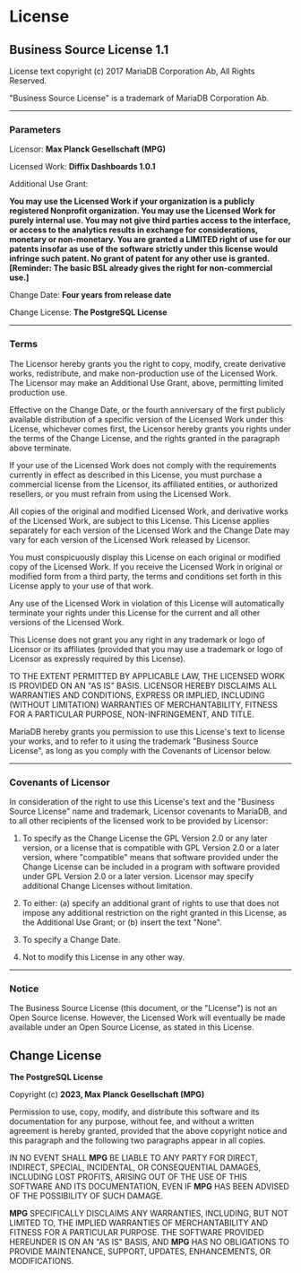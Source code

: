 # License

## Business Source License 1.1

License text copyright (c) 2017 MariaDB Corporation Ab, All Rights Reserved.

"Business Source License" is a trademark of MariaDB Corporation Ab.

---

### Parameters

Licensor: **Max Planck Gesellschaft (MPG)**

Licensed Work: **Diffix Dashboards 1.0.1**

Additional Use Grant:

**You may use the Licensed Work if your organization is a publicly registered Nonprofit organization.
You may use the Licensed Work for purely internal use. You may not give third parties access to the
interface, or access to the analytics results in exchange for considerations, monetary or non-monetary.
You are granted a LIMITED right of use for our patents insofar as use of the software strictly under this
license would infringe such patent. No grant of patent for any other use is granted.
[Reminder: The basic BSL already gives the right for non-commercial use.]**

Change Date: **Four years from release date**

Change License: **The PostgreSQL License**

---

### Terms

The Licensor hereby grants you the right to copy, modify, create derivative
works, redistribute, and make non-production use of the Licensed Work. The
Licensor may make an Additional Use Grant, above, permitting limited
production use.

Effective on the Change Date, or the fourth anniversary of the first publicly
available distribution of a specific version of the Licensed Work under this
License, whichever comes first, the Licensor hereby grants you rights under
the terms of the Change License, and the rights granted in the paragraph
above terminate.

If your use of the Licensed Work does not comply with the requirements
currently in effect as described in this License, you must purchase a
commercial license from the Licensor, its affiliated entities, or authorized
resellers, or you must refrain from using the Licensed Work.

All copies of the original and modified Licensed Work, and derivative works
of the Licensed Work, are subject to this License. This License applies
separately for each version of the Licensed Work and the Change Date may vary
for each version of the Licensed Work released by Licensor.

You must conspicuously display this License on each original or modified copy
of the Licensed Work. If you receive the Licensed Work in original or
modified form from a third party, the terms and conditions set forth in this
License apply to your use of that work.

Any use of the Licensed Work in violation of this License will automatically
terminate your rights under this License for the current and all other
versions of the Licensed Work.

This License does not grant you any right in any trademark or logo of
Licensor or its affiliates (provided that you may use a trademark or logo of
Licensor as expressly required by this License).

TO THE EXTENT PERMITTED BY APPLICABLE LAW, THE LICENSED WORK IS PROVIDED ON
AN "AS IS" BASIS. LICENSOR HEREBY DISCLAIMS ALL WARRANTIES AND CONDITIONS,
EXPRESS OR IMPLIED, INCLUDING (WITHOUT LIMITATION) WARRANTIES OF
MERCHANTABILITY, FITNESS FOR A PARTICULAR PURPOSE, NON-INFRINGEMENT, AND
TITLE.

MariaDB hereby grants you permission to use this License's text to license
your works, and to refer to it using the trademark "Business Source License",
as long as you comply with the Covenants of Licensor below.

---

### Covenants of Licensor

In consideration of the right to use this License's text and the "Business
Source License" name and trademark, Licensor covenants to MariaDB, and to all
other recipients of the licensed work to be provided by Licensor:

1. To specify as the Change License the GPL Version 2.0 or any later version,
   or a license that is compatible with GPL Version 2.0 or a later version,
   where "compatible" means that software provided under the Change License can
   be included in a program with software provided under GPL Version 2.0 or a
   later version. Licensor may specify additional Change Licenses without
   limitation.

2. To either: (a) specify an additional grant of rights to use that does not
   impose any additional restriction on the right granted in this License, as
   the Additional Use Grant; or (b) insert the text "None".

3. To specify a Change Date.

4. Not to modify this License in any other way.

---

### Notice

The Business Source License (this document, or the "License") is not an Open
Source license. However, the Licensed Work will eventually be made available
under an Open Source License, as stated in this License.

## Change License

**The PostgreSQL License**

Copyright (c) **2023, Max Planck Gesellschaft (MPG)**

Permission to use, copy, modify, and distribute this software and its documentation for any purpose, without fee, and
without a written agreement is hereby granted, provided that the above copyright notice and this paragraph and the
following two paragraphs appear in all copies.

IN NO EVENT SHALL **MPG** BE LIABLE TO ANY PARTY FOR DIRECT, INDIRECT, SPECIAL, INCIDENTAL, OR CONSEQUENTIAL DAMAGES,
INCLUDING LOST PROFITS, ARISING OUT OF THE USE OF THIS SOFTWARE AND ITS DOCUMENTATION, EVEN IF **MPG** HAS BEEN ADVISED
OF THE POSSIBILITY OF SUCH DAMAGE.

**MPG** SPECIFICALLY DISCLAIMS ANY WARRANTIES, INCLUDING, BUT NOT LIMITED TO, THE IMPLIED WARRANTIES OF MERCHANTABILITY
AND FITNESS FOR A PARTICULAR PURPOSE. THE SOFTWARE PROVIDED HEREUNDER IS ON AN "AS IS" BASIS, AND **MPG** HAS NO
OBLIGATIONS TO PROVIDE MAINTENANCE, SUPPORT, UPDATES, ENHANCEMENTS, OR MODIFICATIONS.
